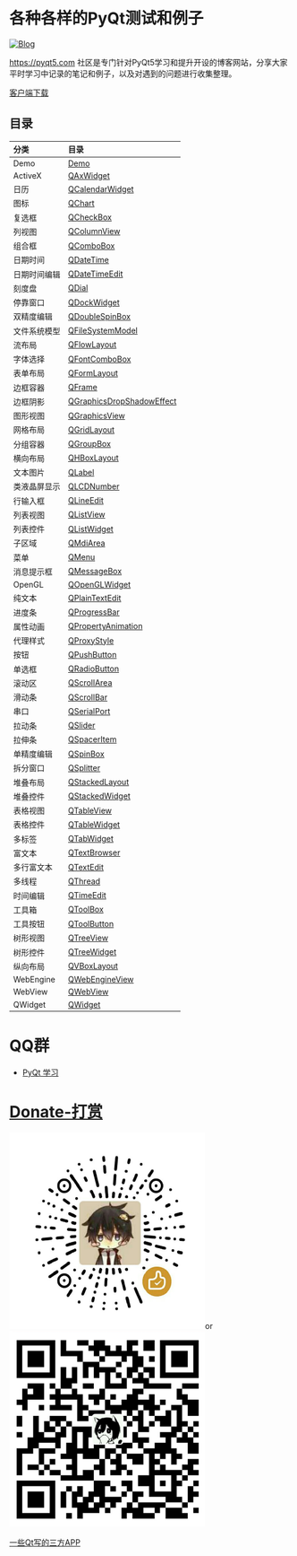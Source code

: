 # 各种各样的PyQt测试和例子

[![Blog](https://img.shields.io/badge/blog-pyqt5-green.svg)](https://pyqt5.com)

https://pyqt5.com 社区是专门针对PyQt5学习和提升开设的博客网站，分享大家平时学习中记录的笔记和例子，以及对遇到的问题进行收集整理。

[客户端下载](https://github.com/PyQt5/PyQtClient/releases)

## 目录

|    分类    |   目录    |
|:-------|:-------|
| Demo       |    [Demo](Demo)
| ActiveX       |    [QAxWidget](QAxWidget)
| 日历          |    [QCalendarWidget](QCalendarWidget)
| 图标          |    [QChart](QChart)
| 复选框        |    [QCheckBox](QCheckBox)
| 列视图        |    [QColumnView](QColumnView)
| 组合框        |    [QComboBox](QComboBox)
| 日期时间      |    [QDateTime](QDateTime)
| 日期时间编辑  |    [QDateTimeEdit](QDateTimeEdit)
| 刻度盘        |    [QDial](QDial)
| 停靠窗口      |    [QDockWidget](QDockWidget)
| 双精度编辑    |    [QDoubleSpinBox](QDoubleSpinBox)
| 文件系统模型        |    [QFileSystemModel](QFileSystemModel)
| 流布局        |    [QFlowLayout](QFlowLayout)
| 字体选择      |    [QFontComboBox](QFontComboBox)
| 表单布局      |    [QFormLayout](QFormLayout)
| 边框容器      |    [QFrame](QFrame)
| 边框阴影      |    [QGraphicsDropShadowEffect](QGraphicsDropShadowEffect)
| 图形视图      |    [QGraphicsView](QGraphicsView)
| 网格布局      |    [QGridLayout](QGridLayout)
| 分组容器      |    [QGroupBox](QGroupBox)
| 横向布局      |    [QHBoxLayout](QHBoxLayout)
| 文本图片      |    [QLabel](QLabel)
| 类液晶屏显示  |    [QLCDNumber](QLCDNumber)
| 行输入框      |    [QLineEdit](QLineEdit)
| 列表视图      |    [QListView](QListView)
| 列表控件      |    [QListWidget](QListWidget)
| 子区域        |    [QMdiArea](QMdiArea)
| 菜单          |    [QMenu](QMenu)
| 消息提示框          |    [QMessageBox](QMessageBox)
| OpenGL        |    [QOpenGLWidget](QOpenGLWidget)
| 纯文本        |    [QPlainTextEdit](QPlainTextEdit)
| 进度条        |    [QProgressBar](QProgressBar)
| 属性动画          |    [QPropertyAnimation](QPropertyAnimation)
| 代理样式      |    [QProxyStyle](QProxyStyle)
| 按钮          |    [QPushButton](QPushButton)
| 单选框        |    [QRadioButton](QRadioButton)
| 滚动区        |    [QScrollArea](QScrollArea)
| 滑动条        |    [QScrollBar](QScrollBar)
| 串口          |    [QSerialPort](QSerialPort)
| 拉动条        |    [QSlider](QSlider)
| 拉伸条        |    [QSpacerItem](QSpacerItem)
| 单精度编辑    |    [QSpinBox](QSpinBox)
| 拆分窗口    |    [QSplitter](QSplitter)
| 堆叠布局      |    [QStackedLayout](QStackedLayout)
| 堆叠控件      |    [QStackedWidget](QStackedWidget)
| 表格视图      |    [QTableView](QTableView)
| 表格控件      |    [QTableWidget](QTableWidget)
| 多标签        |    [QTabWidget](QTabWidget)
| 富文本        |    [QTextBrowser](QTextBrowser)
| 多行富文本    |    [QTextEdit](QTextEdit)
| 多线程    |    [QThread](QThread)
| 时间编辑      |    [QTimeEdit](QTimeEdit)
| 工具箱        |    [QToolBox](QToolBox)
| 工具按钮      |    [QToolButton](QToolButton)
| 树形视图      |    [QTreeView](QTreeView)
| 树形控件      |    [QTreeWidget](QTreeWidget)
| 纵向布局      |    [QVBoxLayout](QVBoxLayout)
| WebEngine     |    [QWebEngineView](QWebEngineView)
| WebView       |    [QWebView](QWebView)
| QWidget       |    [QWidget](QWidget)

# QQ群

 - [PyQt 学习](https://jq.qq.com/?_wv=1027&k=5QVVEdF)


# [Donate-打赏](Donate)
<a href="javascript:;" alt="微信"><img src="Donate/weixin.png" height="350" width="350"></a>or<a href="javascript:;" alt="支付宝"><img src="Donate/zhifubao.png" height="350" width="350"></a>

[一些Qt写的三方APP](https://github.com/892768447/PyQt/wiki/3rd-party-applications)
